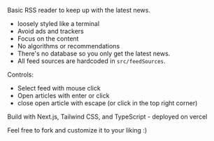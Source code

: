 Basic RSS reader to keep up with the latest news.
- loosely styled like a terminal
- Avoid ads and trackers
- Focus on the content
- No algorithms or recommendations
- There's no database so you only get the latest news. 
- All feed sources are hardcoded in `src/feedSources`.


Controls: 
- Select feed with mouse click 
- Open articles with enter or click
- close open article with escape (or click in the top right corner)



Build with Next.js, Tailwind CSS, and TypeScript - deployed on vercel

Feel free to fork and customize it to your liking :) 